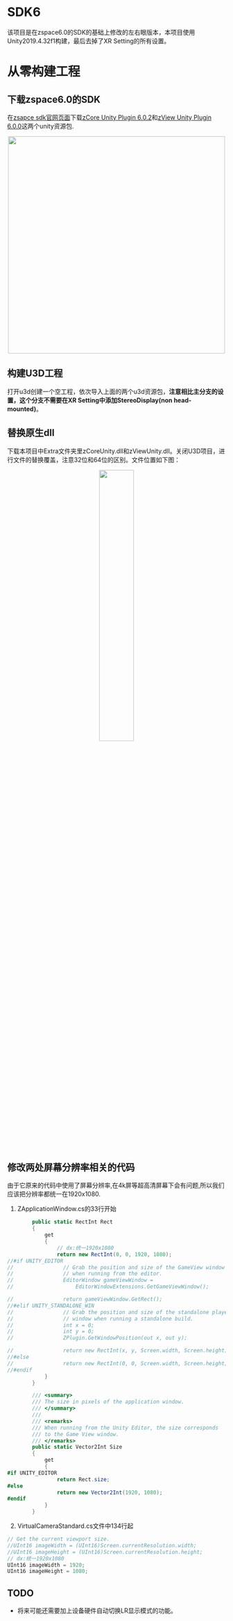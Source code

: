 # SDK6
该项目是在zspace6.0的SDK的基础上修改的左右眼版本，本项目使用Unity2019.4.32f1构建，最后去掉了XR Setting的所有设置。

# 从零构建工程
## 下载zspace6.0的SDK
在[zsapce sdk官网页面](https://developer.zspace.com/downloads)下载[zCore Unity Plugin 6.0.2](https://cdn.zspace.com/downloads/developer-resources/zCore-6.0.2.unitypackage)和[zView Unity Plugin 6.0.0](https://cdn.zspace.com/downloads/developer-resources/zView-6.0.0.unitypackage)这两个unity资源包.

<div align=center><img src="https://user-images.githubusercontent.com/15939998/145576244-dc03240d-0d6c-4e31-b486-590e82ef3a96.png" width="500"></div>


## 构建U3D工程
打开u3d创建一个空工程，依次导入上面的两个u3d资源包，**注意相比主分支的设置，这个分支不需要在XR Setting中添加StereoDisplay(non head-mounted)**。

## 替换原生dll
下载本项目中Extra文件夹里zCoreUnity.dll和zViewUnity.dll。关闭U3D项目，进行文件的替换覆盖，注意32位和64位的区别。文件位置如下图：
<div align=center><img src="https://user-images.githubusercontent.com/15939998/145577352-fc275711-e82d-4376-b23c-effcf19fd4c1.png" width="40%"></div>

## 修改两处屏幕分辨率相关的代码
由于它原来的代码中使用了屏幕分辨率,在4k屏等超高清屏幕下会有问题,所以我们应该把分辨率都统一在1920x1080.
1. ZApplicationWindow.cs的33行开始
``` c#
        public static RectInt Rect
        {
            get
            {
                // dx:统一1920x1080
                return new RectInt(0, 0, 1920, 1080);
//#if UNITY_EDITOR
//                // Grab the position and size of the GameView window
//                // when running from the editor.
//                EditorWindow gameViewWindow = 
//                    EditorWindowExtensions.GetGameViewWindow();

//                return gameViewWindow.GetRect();
//#elif UNITY_STANDALONE_WIN
//                // Grab the position and size of the standalone player's
//                // window when running a standalone build.
//                int x = 0;
//                int y = 0;
//                ZPlugin.GetWindowPosition(out x, out y);

//                return new RectInt(x, y, Screen.width, Screen.height);
//#else
//                return new RectInt(0, 0, Screen.width, Screen.height);
//#endif
            }
        }

        /// <summary>
        /// The size in pixels of the application window.
        /// </summary>
        /// 
        /// <remarks>
        /// When running from the Unity Editor, the size corresponds 
        /// to the Game View window.
        /// </remarks>
        public static Vector2Int Size
        {
            get
            {
#if UNITY_EDITOR
                return Rect.size;
#else
                return new Vector2Int(1920, 1080);
#endif
            }
        }
```

2. VirtualCameraStandard.cs文件中134行起
``` c#
// Get the current viewport size.
//UInt16 imageWidth = (UInt16)Screen.currentResolution.width;
//UInt16 imageHeight = (UInt16)Screen.currentResolution.height;
// dx:统一1920x1080
UInt16 imageWidth = 1920;
UInt16 imageHeight = 1080;
```

## TODO
* 将来可能还需要加上设备硬件自动切换LR显示模式的功能。